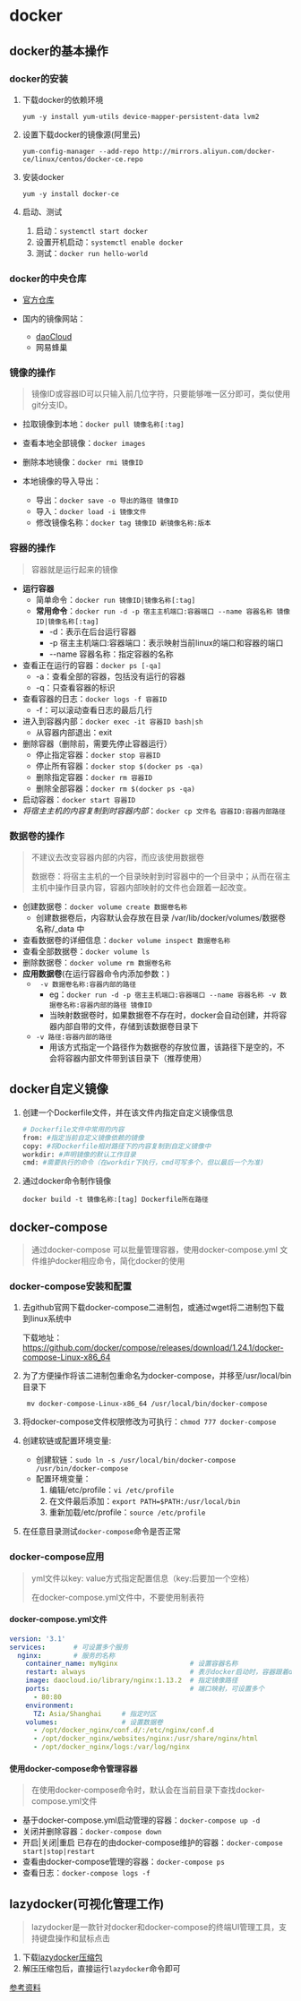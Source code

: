# docker

## docker的基本操作

### docker的安装

1. 下载docker的依赖环境

   `yum -y install yum-utils device-mapper-persistent-data lvm2`

2. 设置下载docker的镜像源(阿里云)

   `yum-config-manager --add-repo http://mirrors.aliyun.com/docker-ce/linux/centos/docker-ce.repo`

3. 安装docker

   `yum -y install docker-ce`

4. 启动、测试

   1. 启动：`systemctl start docker`
   2. 设置开机启动：`systemctl enable docker`
   3. 测试：`docker run hello-world`

### docker的中央仓库

- [官方仓库](https://hub.docker.com/)

- 国内的镜像网站：
  - [daoCloud](https://hub.daocloud.io/)
  - 网易蜂巢

### 镜像的操作

> 镜像ID或容器ID可以只输入前几位字符，只要能够唯一区分即可，类似使用git分支ID。

- 拉取镜像到本地：`docker pull 镜像名称[:tag]`

- 查看本地全部镜像：`docker images`

- 删除本地镜像：`docker rmi 镜像ID`

- 本地镜像的导入导出：
  - 导出：`docker save -o 导出的路径 镜像ID`
  - 导入：`docker load -i 镜像文件`
  - 修改镜像名称：`docker tag 镜像ID 新镜像名称:版本`

### 容器的操作

> 容器就是运行起来的镜像

- **运行容器**
  - 简单命令：`docker run 镜像ID|镜像名称[:tag]`
  - **常用命令**：`docker run -d -p 宿主主机端口:容器端口 --name 容器名称 镜像ID|镜像名称[:tag]`
    - -d：表示在后台运行容器
    - -p 宿主主机端口:容器端口：表示映射当前linux的端口和容器的端口
    - --name 容器名称：指定容器的名称
- 查看正在运行的容器：`docker ps [-qa]`
  - -a：查看全部的容器，包括没有运行的容器
  - -q：只查看容器的标识
- 查看容器的日志：`docker logs -f 容器ID`
  - -f：可以滚动查看日志的最后几行
- 进入到容器内部：`docker exec -it 容器ID bash|sh`
  - 从容器内部退出：exit
- 删除容器（删除前，需要先停止容器运行）
  - 停止指定容器：`docker stop 容器ID`
  - 停止所有容器：`docker stop $(docker ps -qa)`
  - 删除指定容器：`docker rm 容器ID`
  - 删除全部容器：`docker rm $(docker ps -qa)`
- 启动容器：`docker start 容器ID`
- *将宿主主机的内容复制到时容器内部*：`docker cp 文件名 容器ID:容器内部路径`

### 数据卷的操作

> 不建议去改变容器内部的内容，而应该使用数据卷
>
> 数据卷：将宿主主机的一个目录映射到时容器中的一个目录中；从而在宿主主机中操作目录内容，容器内部映射的文件也会跟着一起改变。

- 创建数据卷：`docker volume create 数据卷名称`
  - 创建数据卷后，内容默认会存放在目录 /var/lib/docker/volumes/数据卷名称/_data 中
- 查看数据卷的详细信息：`docker volume inspect 数据卷名称`
- 查看全部数据卷：`docker volume ls`
- 删除数据卷：`docker volume rm 数据卷名称`
- **应用数据卷**(在运行容器命令内添加参数：)
  - ` -v 数据卷名称:容器内部的路径`
    - eg：`docker run -d -p 宿主主机端口:容器端口 --name 容器名称 -v 数据卷名称:容器内部的路径 镜像ID`
    - 当映射数据卷时，如果数据卷不存在时，docker会自动创建，并将容器内部自带的文件，存储到该数据卷目录下
  - `-v 路径:容器内部的路径`
    - 用该方式指定一个路径作为数据卷的存放位置，该路径下是空的，不会将容器内部文件带到该目录下（推荐使用）

## docker自定义镜像

1. 创建一个Dockerfile文件，并在该文件内指定自定义镜像信息

   ```sh
   # Dockerfile文件中常用的内容
   from: #指定当前自定义镜像依赖的镜像
   copy: #将Dockerfile相对路径下的内容复制到自定义镜像中
   workdir: #声明镜像的默认工作目录
   cmd: #需要执行的命令（在workdir下执行，cmd可写多个，但以最后一个为准)
   ```

2. 通过docker命令制作镜像

   `docker build -t 镜像名称:[tag] Dockerfile所在路径`

## docker-compose

> 通过docker-compose 可以批量管理容器，使用docker-compose.yml 文件维护docker相应命令，简化docker的使用

### docker-compose安装和配置

1. 去github官网下载docker-compose二进制包，或通过wget将二进制包下载到linux系统中

   下载地址：https://github.com/docker/compose/releases/download/1.24.1/docker-compose-Linux-x86_64

2. 为了方便操作将该二进制包重命名为docker-compose，并移至/usr/local/bin目录下

   ` mv docker-compose-Linux-x86_64 /usr/local/bin/docker-compose`

3. 将docker-compose文件权限修改为可执行：`chmod 777 docker-compose`

4. 创建软链或配置环境变量:

   - 创建软链：`sudo ln -s /usr/local/bin/docker-compose /usr/bin/docker-compose`
   - 配置环境变量：
     1. 编辑/etc/profile：`vi /etc/profile`
     2. 在文件最后添加：`export PATH=$PATH:/usr/local/bin`
     3. 重新加载/etc/profile：`source /etc/profile`

5. 在任意目录测试`docker-compose`命令是否正常

### docker-compose应用

> yml文件以key: value方式指定配置信息（key:后要加一个空格）
>
> 在docker-compose.yml文件中，不要使用制表符

#### docker-compose.yml文件

```yml
version: '3.1'
services:       # 可设置多个服务
  nginx:        # 服务的名称
    container_name: myNginx                  # 设置容器名称
    restart: always                          # 表示docker启动时，容器跟着docker一起启动
    image: daocloud.io/library/nginx:1.13.2  # 指定镜像路径
    ports:                                   # 端口映射，可设置多个
      - 80:80
    environment:
      TZ: Asia/Shanghai     # 指定时区
    volumes:                # 设置数据卷
      - /opt/docker_nginx/conf.d/:/etc/nginx/conf.d
      - /opt/docker_nginx/websites/nginx:/usr/share/nginx/html
      - /opt/docker_nginx/logs:/var/log/nginx
```

#### 使用docker-compose命令管理容器

> 在使用docker-compose命令时，默认会在当前目录下查找docker-compose.yml文件

- 基于docker-compose.yml启动管理的容器：`docker-compose up -d`
- 关闭并删除容器：`docker-compose down`
- 开启|关闭|重启 已存在的由docker-compose维护的容器：`docker-compose start|stop|restart`
- 查看由docker-compose管理的容器：`docker-compose ps`
- 查看日志：`docker-compose logs -f`



## lazydocker(可视化管理工作)

> lazydocker是一款针对docker和docker-compose的终端UI管理工具，支持键盘操作和鼠标点击

1. 下载[lazydocker压缩包](https://github.com/jesseduffield/lazydocker/releases)
2. 解压压缩包后，直接运行`lazydocker`命令即可



[参考资料](https://www.bilibili.com/video/BV1sK4y1s7Cj?p=3)



